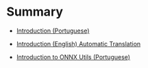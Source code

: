 # Summary

* [Introduction (Portuguese)](introduction.md)

* [Introduction (English) Automatic Translation](introductionENG.md)

* [Introduction to ONNX Utils (Portuguese) ](introductiontoonnxutils.md)
